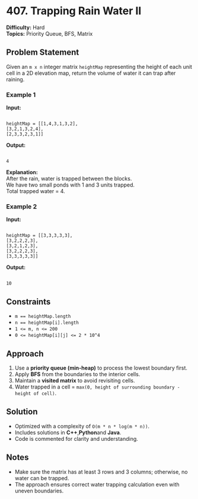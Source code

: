 # 407. Trapping Rain Water II

**Difficulty:** Hard  
**Topics:** Priority Queue, BFS, Matrix  

## Problem Statement

Given an `m x n` integer matrix `heightMap` representing the height of each unit cell in a 2D elevation map, return the volume of water it can trap after raining.

### Example 1

**Input:**  
```

heightMap = [[1,4,3,1,3,2],
[3,2,1,3,2,4],
[2,3,3,2,3,1]]

```

**Output:**  
```

4

```

**Explanation:**  
After the rain, water is trapped between the blocks.  
We have two small ponds with 1 and 3 units trapped.  
Total trapped water = 4.

### Example 2

**Input:**  
```

heightMap = [[3,3,3,3,3],
[3,2,2,2,3],
[3,2,1,2,3],
[3,2,2,2,3],
[3,3,3,3,3]]

```

**Output:**  
```

10

```

## Constraints

- `m == heightMap.length`  
- `n == heightMap[i].length`  
- `1 <= m, n <= 200`  
- `0 <= heightMap[i][j] <= 2 * 10^4`  

## Approach

1. Use a **priority queue (min-heap)** to process the lowest boundary first.
2. Apply **BFS** from the boundaries to the interior cells.
3. Maintain a **visited matrix** to avoid revisiting cells.
4. Water trapped in a cell = `max(0, height of surrounding boundary - height of cell)`.

## Solution

- Optimized with a complexity of `O(m * n * log(m * n))`.
- Includes solutions in **C++**,**Python**and **Java**.
- Code is commented for clarity and understanding.

## Notes

- Make sure the matrix has at least 3 rows and 3 columns; otherwise, no water can be trapped.
- The approach ensures correct water trapping calculation even with uneven boundaries.
```
